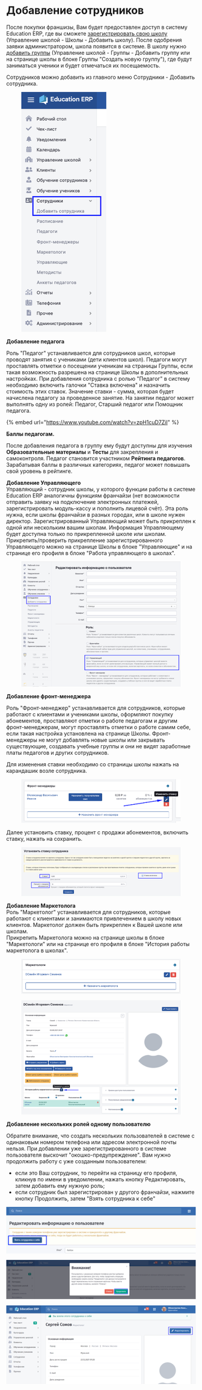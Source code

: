 # Добавление сотрудников

После покупки франшизы, Вам будет предоставлен доступ в систему Education ERP, где вы сможете [зарегистрировать свою школу](../shkola/registraciya-shkoly.md) (Управление школой - Школы - Добавить школу). После одобрения заявки администратором, школа появится в системе. В школу нужно [добавить группы](../shkola/gruppa/dobavlenie-grupp.md) (Управление школой - Группы - Добавить группу или на странице школы в блоке Группы "Создать новую группу"), где будут заниматься ученики и будет отмечаться их посещаемость.

Сотрудников можно добавить из главного меню  Сотрудники - Добавить сотрудника.

<figure><img src="../../.gitbook/assets/image (1) (1) (1) (1) (1) (1) (1) (1) (1) (1) (1) (1) (1) (1) (1) (1).png" alt=""><figcaption></figcaption></figure>

**Добавление педагога**

Роль "Педагог" устанавливается для сотрудников школ, которые проводят занятия с учениками (дети клиентов школ). Педагоги могут проставлять отметки о посещении ученикам на страницы Группы, если такая возможность разрешена на странице Школы в дополнительных настройках. При добавления сотрудника с ролью "Педагог" в систему необходимо включить галочки "Ставка включена" и назначить стоимость этих ставок. Значение ставки - сумма, которая будет начислена педагогу за проведенное занятие. На занятии педагог может выполнять одну из ролей: Педагог, Старший педагог или Помощник педагога.​

{% embed url="https://www.youtube.com/watch?v=zpH1cuD7ZiI" %}

**Баллы педагогам.**

После добавления педагога в группу ему будут доступны для изучения **Образовательные материалы** и **Тесты** для закрепления и самоконтроля. Педагог становится участником **Рейтинга педагогов**. Зарабатывая баллы в различных категориях, педагог может повышать свой уровень в рейтинге.

**Добавление Управляющего**\
Управляющий - сотрудник школы, у которого функции работы в системе Education ERP аналогичны функциям франчайзи (нет возможности отправить заявку на подключение электронных платежей, зарегистрировать модуль-кассу и пополнить лицевой счёт). Эта роль нужна, если школы франчайзи в разных городах, или в школе нужен директор. Зарегистрированный Управляющий может быть прикреплен к одной или нескольким вашим школам. Информация Управляющему будет доступна только по прикрепленной школе или школам. Прикрепить/проверить прикрепление зарегистрированного Управляющего можно на странице Школы в блоке "Управляющие" и на странице его профиля в блоке "Работа управляющего в школах".

<figure><img src="../../.gitbook/assets/image (1) (1) (1) (1) (1) (1) (1) (1) (1) (1) (1) (1) (1) (1) (1) (1) (1).png" alt=""><figcaption></figcaption></figure>

**Добавление фронт-менеджера**

&#x20;Роль "Фронт-менеджер" устанавливается для сотрудников, которые работают с клиентами и учениками школы, оформляют покупку абонементов, проставляют отметки о работе педагогам и другим фронт-менеджерам, могут проставлять отметки о работе самим себе, если такая настройка установлена на странице Школы. Фронт-менеджеры не могут добавлять новые школы или закрывать существующие, создавать учебные группы и они не видят заработные платы педагогов и других сотрудников.

Для изменения ставки необходимо со страницы школы нажать на карандашик возле сотрудника.

<figure><img src="../../.gitbook/assets/image (3) (1) (1) (1) (1) (1) (1) (1) (1) (1).png" alt=""><figcaption></figcaption></figure>

Далее установить ставку, процент с продажи абонементов, включить ставку, нажать на сохранить.

<figure><img src="../../.gitbook/assets/image (4) (1) (1) (1) (1) (1) (1) (1) (1).png" alt=""><figcaption></figcaption></figure>

**Добавление Маркетолога**\
Роль "Маркетолог" устанавливается для сотрудников, которые работают с клиентами и занимаются привлечением в школу новых клиентов. Маркетолог должен быть прикреплен к Вашей школе или школам.\
Прикрепить Маркетолога можно на странице школы в блоке "Маркетологи" или на странице его профиля в блоке "История работы маркетолога в школах".

<figure><img src="../../.gitbook/assets/image (5) (1) (1) (1) (1) (1) (1) (1) (1).png" alt=""><figcaption></figcaption></figure>

<figure><img src="../../.gitbook/assets/image (6) (1) (1) (1) (1).png" alt=""><figcaption></figcaption></figure>

**Добавление нескольких ролей одному пользователю**

Обратите внимание, что создать нескольких пользователей в системе с одинаковым номером телефона или адресом электронной почты нельзя. При добавлении уже зарегистрированного в системе пользователя выскочит "окошко-предупреждение". Вам нужно продолжить работу с уже созданным пользователем:

* если это Ваш сотрудник, то перейти на страницу его профиля, кликнув по имени в уведомлении, нажать кнопку Редактировать, затем добавить ему нужную роль;
* если сотрудник был зарегистрирован у другого франчайзи, нажмите кнопку Продолжить, затем "Взять сотрудника к себе"

![](../../.gitbook/assets/Screenshot_168.png)

![](../../.gitbook/assets/Screenshot_166.png)

![](../../.gitbook/assets/Screenshot_167.png)

